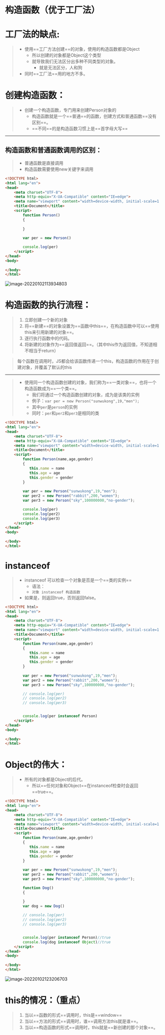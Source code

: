 # 构造函数（优于工厂法）

# 工厂法的缺点:

> - 使用==工厂方法创建==的对象，使用的构造函数都是Object
>   - 所以创建的对象都是Object这个类型
>   - 就导致我们无法区分出多种不同类型的对象。
>     - 就是无法区分，人和狗
> - 同时==工厂法==用的地方不多。

# 创建构造函数：

> - 创建一个构造函数，专门用来创建Person对象的
>   - 构造函数就是一个==普通==的函数，创建方式和普通函数==没有区别==。
>   - ==不同==的是构造函数习惯上是==首字母大写==

-------

## 构造函数和普通函数调用的区别：

> - 普通函数是直接调用
> - 构造函数需要使用new关键字来调用

```html
<!DOCTYPE html>
<html lang="en">
<head>
    <meta charset="UTF-8">
    <meta http-equiv="X-UA-Compatible" content="IE=edge">
    <meta name="viewport" content="width=device-width, initial-scale=1.0">
    <title>Document</title>
    <script>
        function Person()
        {
            
        }
        
        var per = new Person()

        console.log(per)
    </script>
</head>
<body>
    
</body>
</html>
```

![image-20220102113934803](../pic/image-20220102113934803.png)

# 构造函数的执行流程：

> 1. 立即创建一个新的对象
> 2. 将==新建==的对象设置为==函数中this==，在构造函数中可以==使用this来引用新建的对象==。
> 3. 逐行执行函数中的代码。
> 4. 将新建的对象作为==返回值返回==。（其中this作为返回值，不知道相不相当于return）

> 每个函数在调用时，JS都会给该函数传递一个this，构造函数的作用在于创建对象，并覆盖了默认的this

-------------------

> - 使用同一个构造函数创建的对象，我们称为==一类对象==，也将一个构造函数成为==一个类==。
>   - 我们将通过一个构造函数创建的对象，成为是该类的实例
>   - 例子：`var per = new Person("sunwukong",19,"men");`
>   - 其中`per`是`person`的实例
>   - 同时：`per`和`per2`和`per3`是相同的类

```html
<!DOCTYPE html>
<html lang="en">
<head>
    <meta charset="UTF-8">
    <meta http-equiv="X-UA-Compatible" content="IE=edge">
    <meta name="viewport" content="width=device-width, initial-scale=1.0">
    <title>Document</title>
    <script>
        function Person(name,age,gender)
        {
           this.name = name
           this.age = age
           this.gender = gender
        }
        
        var per = new Person("sunwukong",19,"men");
        var per2 = new Person("rabbit",200,"women");
        var per3 = new Person("sky",100000000,"no-gender");

        console.log(per)
        console.log(per2)
        console.log(per3)
    </script>
</head>
<body>
    
</body>
</html>
```

# instanceof

> - instanceof 可以检查一个对象是否是一个==类的实例==
>   - 语法：
>   - `对象 instanceof 构造函数`
> - 如果是，则返回true，否则返回false。

```html
<!DOCTYPE html>
<html lang="en">
<head>
    <meta charset="UTF-8">
    <meta http-equiv="X-UA-Compatible" content="IE=edge">
    <meta name="viewport" content="width=device-width, initial-scale=1.0">
    <title>Document</title>
    <script>
        function Person(name,age,gender)
        {
           this.name = name
           this.age = age
           this.gender = gender
        }
        
        var per = new Person("sunwukong",19,"men");
        var per2 = new Person("rabbit",200,"women");
        var per3 = new Person("sky",100000000,"no-gender");

        // console.log(per)
        // console.log(per2)
        // console.log(per3)


        console.log(per instanceof Person)
    </script>
</head>
<body>
    
</body>
</html>
```

# Object的伟大：

> - 所有的对象都是Object的后代。
>   - 所以==任何对象和Object==在instanceof检查时会返回==true==。

```html
<!DOCTYPE html>
<html lang="en">
<head>
    <meta charset="UTF-8">
    <meta http-equiv="X-UA-Compatible" content="IE=edge">
    <meta name="viewport" content="width=device-width, initial-scale=1.0">
    <title>Document</title>
    <script>
        function Person(name,age,gender)
        {
           this.name = name
           this.age = age
           this.gender = gender
        }
        
        var per = new Person("sunwukong",19,"men");
        var per2 = new Person("rabbit",200,"women");
        var per3 = new Person("sky",100000000,"no-gender");

        function Dog()
        {

        }
        var dog = new Dog()
        
        // console.log(per)
        // console.log(per2)
        // console.log(per3)


        console.log(per instanceof Person)//true
        console.log(dog instanceof Object)//true
    </script>
</head>
<body>
    
</body>
</html>
```

![image-20220102123206703](../pic/image-20220102123206703.png)

# this的情况：（重点）

> 1. 当以==函数的形式==调用时，this是==window==
> 2. 当以==方法的形式==调用时，谁==调用方法this就是谁==。
> 3. 当以==构造函数的形式==调用时，this就是==新创建的那个对象==。